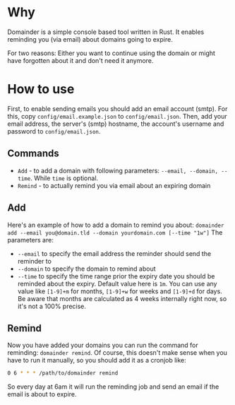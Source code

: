 # Why
Domainder is a simple console based tool written in Rust. 
It enables reminding you (via email) about domains going to expire.

For two reasons: Either you want to continue using the domain or might have forgotten about it and don't need it anymore.

# How to use
First, to enable sending emails you should add an email account (smtp). For this, copy `config/email.example.json` to `config/email.json`. 
Then, add your email address, the server's (smtp) hostname, the account's username and password to `config/email.json`.

## Commands
- `Add` - to add a domain with following parameters: `--email, --domain, --time`. While `time` is optional.   
- `Remind` - to actually remind you via email about an expiring domain   

## Add
Here's an example of how to add a domain to remind you about: `domainder add --email you@domain.tld --domain yourdomain.com [--time "1w"]`
The parameters are:
- `--email` to specify the email address the reminder should send the reminder to
- `--domain` to specify the domain to remind about
- `--time` to specify the time range prior the expiry date you should be reminded about the expiry. Default value here is `1m`. You can use any value like `[1-9]+m` for months, `[1-9]+w` for weeks and `[1-9]+d` for days. Be aware that months are calculated as 4 weeks internally right now, so it's not a 100% precise.   
## Remind
Now you have added your domains you can run the command for reminding: `domainder remind`. 
Of course, this doesn't make sense when you have to run it manually, so you should add it as a cronjob like:
```bash
0 6 * * * /path/to/domainder remind
```
So every day at 6am it will run the reminding job and send an email if the email is about to expire.